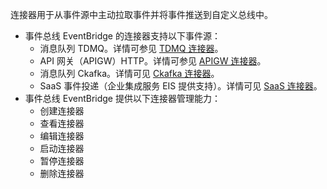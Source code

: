 连接器用于从事件源中主动拉取事件并将事件推送到自定义总线中。



- 事件总线 EventBridge 的连接器支持以下事件源：
  - 消息队列 TDMQ。详情可参见 [TDMQ 连接器](https://cloud.tencent.com/document/product/1359/56077)。
  - API 网关（APIGW）HTTP。详情可参见 [APIGW 连接器](https://cloud.tencent.com/document/product/1359/56076)。
  - 消息队列 Ckafka。详情可见 [Ckafka 连接器](https://cloud.tencent.com/document/product/1359/58598)。
  - SaaS 事件投递（企业集成服务 EIS 提供支持）。详情可见 [SaaS 连接器](https://cloud.tencent.com/document/product/1359/58599)。
- 事件总线 EventBridge 提供以下连接器管理能力：
  - 创建连接器
  - 查看连接器
  - 编辑连接器
  - 启动连接器
  - 暂停连接器
  - 删除连接器

